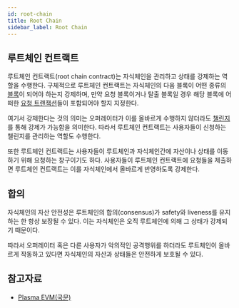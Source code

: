 ```yaml
---
id: root-chain
title: Root Chain 
sidebar_label: Root Chain
---
```



## 루트체인 컨트랙트
루트체인 컨트랙트(root chain contract)는 자식체인을 관리하고 상태를 강제하는 역할을 수행한다. 구체적으로 루트체인 컨트랙트는 자식체인의 다음 블록이 어떤 종류의 [블록](child-chain#블록과-에폭)이 되어야 하는지 강제하며, 만약 요청 블록이거나 탈출 블록일 경우 해당 블록에 어떠한 [요청 트랜잭션](child-chain#요청과-요청-트랜잭션)들이 포함되어야 할지 지정한다. 

여기서 강제한다는 것의 의미는 오퍼레이터가 이를 올바르게 수행하지 않더라도 [챌린지](child-chain#챌린지)를 통해 강제가 가능함을 의미한다. 따라서 루트체인 컨트랙트는 사용자들이 신청하는 챌린지를 관리하는 역할도 수행한다. 

또한 루트체인 컨트랙트는 사용자들이 루트체인과 자식체인간에 자산이나 상태를 이동하기 위해 요청하는 창구이기도 하다. 사용자들이 루트체인 컨트랙트에 요청들을 제출하면 루트체인 컨트랙트는 이를 자식체인에서 올바르게 반영하도록 강제한다.


## 합의
자식체인의 자산 안전성은 루트체인의 합의(consensus)가 safety와 liveness를 유지하는 한 항상 보장될 수 있다. 이는 자식체인은 오직 루트체인에 의해 그 상태가 강제되기 때문이다. 

따라서 오퍼레이터 혹은 다른 사용자가 악의적인 공격행위를 하더라도 루트체인이 올바르게 작동하고 있다면 자식체인의 자산과 상태들은 안전하게 보호될 수 있다.

## 참고자료
- [Plasma EVM(국문)](https://onther-tech.github.io/papers/tech-paper-kr.pdf)